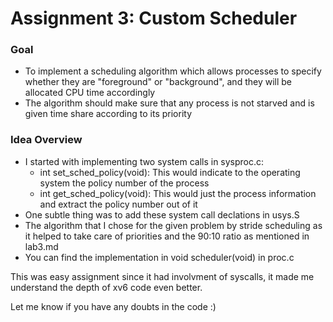 # Assignment 3: Custom Scheduler
### Goal
- To implement a scheduling algorithm which allows processes to specify whether they are "foreground" or "background", and they will be allocated CPU time accordingly
- The algorithm should make sure that any process is not starved and is given time share according to its priority
### Idea Overview
- I started with implementing two system calls in sysproc.c:
  - int set_sched_policy(void): This would indicate to the operating system the policy number of the process 
  - int get_sched_policy(void): This would just the process information and extract the policy number out of it
- One subtle thing was to add these system call declations in usys.S
- The algorithm that I chose for the given problem by stride scheduling as it helped to take care of priorities and the 90:10 ratio as mentioned in lab3.md
- You can find the implementation in void scheduler(void) in proc.c

This was easy assignment since it had involvment of syscalls, it made me understand the depth of xv6 code even better.

Let me know if you have any doubts in the code :)